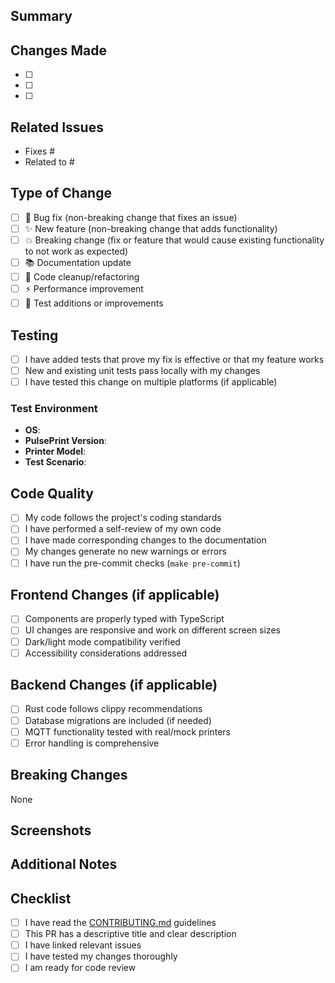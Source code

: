 ## Summary

<!-- Provide a clear and concise description of what this PR accomplishes -->

## Changes Made

<!-- List the main changes in this PR -->
- [ ] 
- [ ] 
- [ ] 

## Related Issues

<!-- Link any related issues using "Fixes #123" or "Closes #123" -->
- Fixes #
- Related to #

## Type of Change

<!-- Check the relevant boxes -->
- [ ] 🐛 Bug fix (non-breaking change that fixes an issue)
- [ ] ✨ New feature (non-breaking change that adds functionality)
- [ ] 💥 Breaking change (fix or feature that would cause existing functionality to not work as expected)
- [ ] 📚 Documentation update
- [ ] 🧹 Code cleanup/refactoring
- [ ] ⚡ Performance improvement
- [ ] 🧪 Test additions or improvements

## Testing

<!-- Describe how you tested your changes -->
- [ ] I have added tests that prove my fix is effective or that my feature works
- [ ] New and existing unit tests pass locally with my changes
- [ ] I have tested this change on multiple platforms (if applicable)

### Test Environment
<!-- Describe your testing environment -->
- **OS**: 
- **PulsePrint Version**: 
- **Printer Model**: 
- **Test Scenario**: 

## Code Quality

<!-- Confirm you've followed the project standards -->
- [ ] My code follows the project's coding standards
- [ ] I have performed a self-review of my own code
- [ ] I have made corresponding changes to the documentation
- [ ] My changes generate no new warnings or errors
- [ ] I have run the pre-commit checks (`make pre-commit`)

## Frontend Changes (if applicable)

- [ ] Components are properly typed with TypeScript
- [ ] UI changes are responsive and work on different screen sizes
- [ ] Dark/light mode compatibility verified
- [ ] Accessibility considerations addressed

## Backend Changes (if applicable)

- [ ] Rust code follows clippy recommendations
- [ ] Database migrations are included (if needed)
- [ ] MQTT functionality tested with real/mock printers
- [ ] Error handling is comprehensive

## Breaking Changes

<!-- If this is a breaking change, describe what breaks and how to migrate -->
None

## Screenshots

<!-- Add screenshots to help explain your changes -->
<!-- You can drag and drop images here -->

## Additional Notes

<!-- Any additional information that reviewers should know -->

## Checklist

- [ ] I have read the [CONTRIBUTING.md](../CONTRIBUTING.md) guidelines
- [ ] This PR has a descriptive title and clear description
- [ ] I have linked relevant issues
- [ ] I have tested my changes thoroughly
- [ ] I am ready for code review